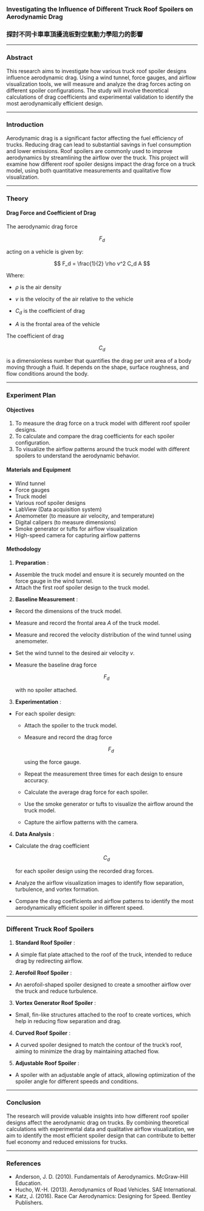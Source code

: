 ### Investigating the Influence of Different Truck Roof Spoilers on Aerodynamic Drag
### 探討不同卡車車頂擾流板對空氣動力學阻力的影響
---

### Abstract

This research aims to investigate how various truck roof spoiler designs influence aerodynamic drag. Using a wind tunnel, force gauges, and airflow visualization tools, we will measure and analyze the drag forces acting on different spoiler configurations. The study will involve theoretical calculations of drag coefficients and experimental validation to identify the most aerodynamically efficient design.

---

### Introduction

Aerodynamic drag is a significant factor affecting the fuel efficiency of trucks. Reducing drag can lead to substantial savings in fuel consumption and lower emissions. Roof spoilers are commonly used to improve aerodynamics by streamlining the airflow over the truck. This project will examine how different roof spoiler designs impact the drag force on a truck model, using both quantitative measurements and qualitative flow visualization.

---

### Theory

#### Drag Force and Coefficient of Drag

The aerodynamic drag force

$$
F_d
$$

acting on a vehicle is given by:

$$
F_d = \frac{1}{2} \rho v^2 C_d A
$$

Where:

- $\rho$ is the air density
- $v$ is the velocity of the air relative to the vehicle
- $C_d$ is the coefficient of drag

- $A$ is the frontal area of the vehicle

The coefficient of drag

$$
C_d
$$

is a dimensionless number that quantifies the drag per unit area of a body moving through a fluid. It depends on the shape, surface roughness, and flow conditions around the body.

---

### Experiment Plan

#### Objectives

1. To measure the drag force on a truck model with different roof spoiler designs.
2. To calculate and compare the drag coefficients for each spoiler configuration.
3. To visualize the airflow patterns around the truck model with different spoilers to understand the aerodynamic behavior.

#### Materials and Equipment

- Wind tunnel
- Force gauges
- Truck model
- Various roof spoiler designs
- LabView (Data acquisition system)
- Anemometer (to measure air velocity, and temperature)
- Digital calipers (to measure dimensions)
- Smoke generator or tufts for airflow visualization
- High-speed camera for capturing airflow patterns

#### Methodology

1. **Preparation** :

- Assemble the truck model and ensure it is securely mounted on the force gauge in the wind tunnel.
- Attach the first roof spoiler design to the truck model.

2. **Baseline Measurement** :

- Record the dimensions of the truck model.
- Measure and record the frontal area $A$ of the truck model.
- Measure and recored the velocity distribution of the wind tunnel using anemometer.
- Set the wind tunnel to the desired air velocity $v$.
- Measure the baseline drag force

  $$
  F_d
  $$

  with no spoiler attached.

3. **Experimentation** :

- For each spoiler design:
  - Attach the spoiler to the truck model.
  - Measure and record the drag force

    $$
    F_d
    $$

    using the force gauge.
  - Repeat the measurement three times for each design to ensure accuracy.
  - Calculate the average drag force for each spoiler.
  - Use the smoke generator or tufts to visualize the airflow around the truck model.
  - Capture the airflow patterns with the camera.

4. **Data Analysis** :

- Calculate the drag coefficient

  $$
  C_d
  $$

  for each spoiler design using the recorded drag forces.
- Analyze the airflow visualization images to identify flow separation, turbulence, and vortex formation.
- Compare the drag coefficients and airflow patterns to identify the most aerodynamically efficient spoiler in different speed.

---

### Different Truck Roof Spoilers

1. **Standard Roof Spoiler** :

- A simple flat plate attached to the roof of the truck, intended to reduce drag by redirecting airflow.

2. **Aerofoil Roof Spoiler** :

- An aerofoil-shaped spoiler designed to create a smoother airflow over the truck and reduce turbulence.

3. **Vortex Generator Roof Spoiler** :

- Small, fin-like structures attached to the roof to create vortices, which help in reducing flow separation and drag.

4. **Curved Roof Spoiler** :

- A curved spoiler designed to match the contour of the truck’s roof, aiming to minimize the drag by maintaining attached flow.

5. **Adjustable Roof Spoiler** :

- A spoiler with an adjustable angle of attack, allowing optimization of the spoiler angle for different speeds and conditions.

---

### Conclusion

The research will provide valuable insights into how different roof spoiler designs affect the aerodynamic drag on trucks. By combining theoretical calculations with experimental data and qualitative airflow visualization, we aim to identify the most efficient spoiler design that can contribute to better fuel economy and reduced emissions for trucks.

---

### References

- Anderson, J. D. (2010). Fundamentals of Aerodynamics. McGraw-Hill Education.
- Hucho, W.-H. (2013). Aerodynamics of Road Vehicles. SAE International.
- Katz, J. (2016). Race Car Aerodynamics: Designing for Speed. Bentley Publishers.
